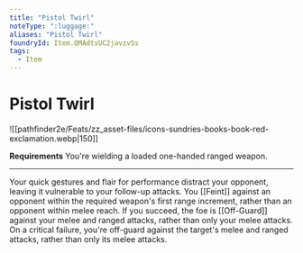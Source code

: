 ```yaml
---
title: "Pistol Twirl"
noteType: ":luggage:"
aliases: "Pistol Twirl"
foundryId: Item.QMAdtsUC2javzvSs
tags:
  - Item
---
```


# Pistol Twirl
![[pathfinder2e/Feats/zz_asset-files/icons-sundries-books-book-red-exclamation.webp|150]]

**Requirements** You're wielding a loaded one-handed ranged weapon.

* * *

Your quick gestures and flair for performance distract your opponent, leaving it vulnerable to your follow-up attacks. You [[Feint]] against an opponent within the required weapon's first range increment, rather than an opponent within melee reach. If you succeed, the foe is [[Off-Guard]] against your melee and ranged attacks, rather than only your melee attacks. On a critical failure, you're off-guard against the target's melee and ranged attacks, rather than only its melee attacks.
